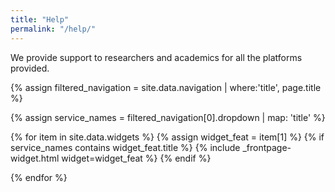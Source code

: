 ```yaml
---
title: "Help"
permalink: "/help/"
---
```


We provide support to researchers and academics for all the platforms provided.

{% assign filtered_navigation = site.data.navigation | where:'title', page.title %}

{% assign service_names = filtered_navigation[0].dropdown | map: 'title' %}

<!-- added row t60 div to ensure flexbox -->
<div class="row t60">
{% for item in site.data.widgets %}
  {% assign widget_feat = item[1] %}
  {% if service_names contains widget_feat.title %}
    {% include _frontpage-widget.html widget=widget_feat %}
  {% endif %}

{% endfor %}
</div>
